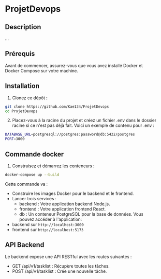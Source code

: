 # ProjetDevops

## Description
...

## Prérequis
Avant de commencer, assurez-vous que vous avez installé Docker et Docker Compose sur votre machine.

## Installation
1. Clonez ce dépôt :

```bash
git clone https://github.com/Kae134/ProjetDevops
cd ProjetDevops
```

2. Placez-vous à la racine du projet et créez un fichier .env dans le dossier racine si ce n'est pas déjà fait. Voici un exemple de contenu pour .env :

```bash
DATABASE_URL=postgresql://postgres:password@db:5432/postgres
PORT=3000
```

## Commande docker

1. Construisez et démarrez les conteneurs :

```bash
docker-compose up --build
```
Cette commande va :

- Construire les images Docker pour le backend et le frontend.
- Lancer trois services :
    - backend : Votre application backend Node.js.
    - frontend : Votre application frontend React.
    - db : Un conteneur PostgreSQL pour la base de données.
Vous pouvez accéder à l'application: 
 - backend sur `http://localhost:3000`
 - frontend sur `http://localhost:5173`

## API Backend
Le backend expose une API RESTful avec les routes suivantes :
- GET /api/v1/tasklist : Récupère toutes les tâches.
- POST /api/v1/tasklist : Crée une nouvelle tâche.


